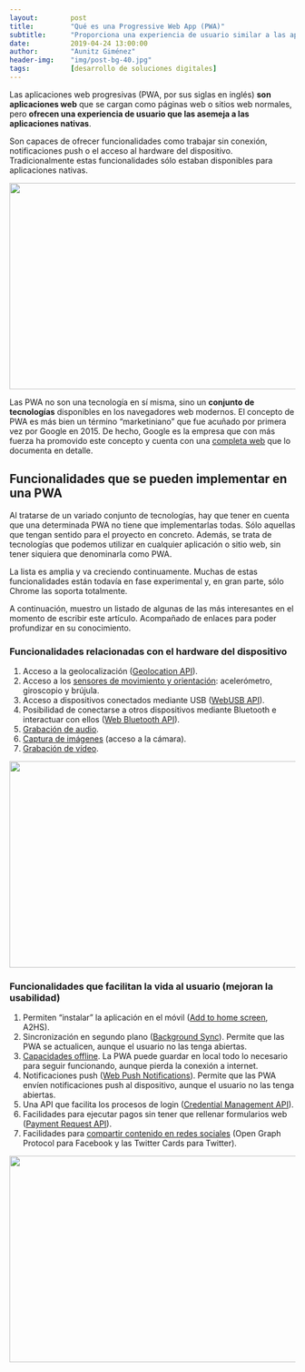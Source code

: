 ```yaml
---
layout:        post
title:         "Qué es una Progressive Web App (PWA)"
subtitle:      "Proporciona una experiencia de usuario similar a las aplicaciones nativas"
date:          2019-04-24 13:00:00
author:        "Aunitz Giménez"
header-img:    "img/post-bg-40.jpg"
tags:          [desarrollo de soluciones digitales]
---
```


<p>Las aplicaciones web progresivas (PWA, por sus siglas en inglés) <strong>son aplicaciones web</strong> que se cargan como páginas web o sitios web normales, pero <strong>ofrecen una experiencia de usuario que las asemeja a las aplicaciones nativas</strong>.</p>

<p>Son capaces de ofrecer funcionalidades como trabajar sin conexión, notificaciones push o el acceso al hardware del dispositivo. Tradicionalmente estas funcionalidades sólo estaban disponibles para aplicaciones nativas.</p>

<p><img src="{{ site.baseurl }}/img/que-es-una-progressive-web-app-pwa-01.jpg" loading="lazy" alt="" width="722" height="363"></p>

<p>Las PWA no son una tecnología en sí misma, sino un <strong>conjunto de tecnologías</strong> disponibles en los navegadores web modernos. El concepto de PWA es más bien un término “marketiniano” que fue acuñado por primera vez por Google en 2015. De hecho, Google es la empresa que con más fuerza ha promovido este concepto y cuenta con una <a href="https://developers.google.com/web/progressive-web-apps/" target="_blank" rel="noopener noreferrer">completa web</a> que lo documenta en detalle.</p>

<h2>Funcionalidades que se pueden implementar en una PWA</h2>

<p>Al tratarse de un variado conjunto de tecnologías, hay que tener en cuenta que una determinada PWA no tiene que implementarlas todas. Sólo aquellas que tengan sentido para el proyecto en concreto. Además, se trata de tecnologías que podemos utilizar en cualquier aplicación o sitio web, sin tener siquiera que denominarla como PWA.</p>

<p>La lista es amplia y va creciendo continuamente. Muchas de estas funcionalidades están todavía en fase experimental y, en gran parte, sólo Chrome las soporta totalmente.</p>

<p>A continuación, muestro un listado de algunas de las más interesantes en el momento de escribir este artículo. Acompañado de enlaces para poder profundizar en su conocimiento.</p>

<h3>Funcionalidades relacionadas con el hardware del dispositivo</h3>

<ol>
    <li>Acceso a la geolocalización (<a href="https://developers.google.com/maps/documentation/geolocation/intro" target="_blank" rel="noopener noreferrer">Geolocation API</a>).</li>
    <li>Acceso a los <a href="https://developer.mozilla.org/es/docs/Web/API/Sensor_APIs" target="_blank" rel="noopener noreferrer">sensores de movimiento y orientación</a>: acelerómetro, giroscopio y brújula.</li>
    <li>Acceso a dispositivos conectados mediante USB (<a href="https://developers.google.com/web/updates/2016/03/access-usb-devices-on-the-web" target="_blank" rel="noopener noreferrer">WebUSB API</a>).</li>
    <li>Posibilidad de conectarse a otros dispositivos mediante Bluetooth e interactuar con ellos (<a href="https://developers.google.com/web/updates/2015/07/interact-with-ble-devices-on-the-web" target="_blank" rel="noopener noreferrer">Web Bluetooth API</a>).</li>
    <li><a href="https://developers.google.com/web/fundamentals/media/recording-audio/" target="_blank" rel="noopener noreferrer">Grabación de audio</a>.</li>
    <li><a href="https://developers.google.com/web/fundamentals/media/capturing-images/" target="_blank" rel="noopener noreferrer">Captura de imágenes</a> (acceso a la cámara).</li>
    <li><a href="https://developers.google.com/web/fundamentals/media/recording-video/" target="_blank" rel="noopener noreferrer">Grabación de vídeo</a>.</li>
</ol>

<p><img src="{{ site.baseurl }}/img/que-es-una-progressive-web-app-pwa-02.jpg" loading="lazy" alt="" width="722" height="363"></p>

<h3>Funcionalidades que facilitan la vida al usuario (mejoran la usabilidad)</h3>

<ol>
    <li>Permiten “instalar” la aplicación en el móvil (<a href="https://developers.google.com/web/fundamentals/app-install-banners/" target="_blank" rel="noopener noreferrer">Add to home screen</a>, A2HS).</li>
    <li>Sincronización en segundo plano (<a href="https://developers.google.com/web/updates/2015/12/background-sync" target="_blank" rel="noopener noreferrer">Background Sync</a>). Permite que las PWA se actualicen, aunque el usuario no las tenga abiertas.</li>
    <li><a href="https://developers.google.com/web/fundamentals/instant-and-offline/web-storage/offline-for-pwa" target="_blank" rel="noopener noreferrer">Capacidades offline</a>. La PWA puede guardar en local todo lo necesario para seguir funcionando, aunque pierda la conexión a internet.</li>
    <li>Notificaciones push (<a href="https://developers.google.com/web/fundamentals/push-notifications/" target="_blank" rel="noopener noreferrer">Web Push Notifications</a>). Permite que las PWA envíen notificaciones push al dispositivo, aunque el usuario no las tenga abiertas.</li>
    <li>Una API que facilita los procesos de login (<a href="https://developers.google.com/web/fundamentals/security/credential-management/" target="_blank" rel="noopener noreferrer">Credential Management API</a>).</li>
    <li>Facilidades para ejecutar pagos sin tener que rellenar formularios web (<a href="https://developers.google.com/web/fundamentals/payments/" target="_blank" rel="noopener noreferrer">Payment Request API</a>).</li>
    <li>Facilidades para <a href="https://developers.google.com/web/fundamentals/discovery/social-discovery/" target="_blank" rel="noopener noreferrer">compartir contenido en redes sociales</a> (Open Graph Protocol para Facebook y las Twitter Cards para Twitter).</li>
</ol>

<p><img src="{{ site.baseurl }}/img/que-es-una-progressive-web-app-pwa-03.jpg" loading="lazy" alt="" width="722" height="363"></p>